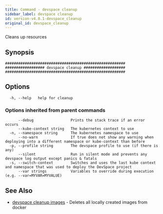 ```yaml
---
title: Command - devspace cleanup
sidebar_label: devspace cleanup
id: version-v4.0.1-devspace_cleanup
original_id: devspace_cleanup
---
```



Cleans up resources

## Synopsis


```
#######################################################
################## devspace cleanup ###################
#######################################################
```
## Options

```
  -h, --help   help for cleanup
```

### Options inherited from parent commands

```
      --debug                 Prints the stack trace if an error occurs
      --kube-context string   The kubernetes context to use
  -n, --namespace string      The kubernetes namespace to use
      --no-warn               If true does not show any warning when deploying into a different namespace or kube-context than before
  -p, --profile string        The devspace profile to use (if there is any)
      --silent                Run in silent mode and prevents any devspace log output except panics & fatals
  -s, --switch-context        Switches and uses the last kube context and namespace that was used to deploy the DevSpace project
      --var strings           Variables to override during execution (e.g. --var=MYVAR=MYVALUE)
```

## See Also
* [devspace cleanup images](/docs/cli/commands/devspace_cleanup_images)	 - Deletes all locally created images from docker

